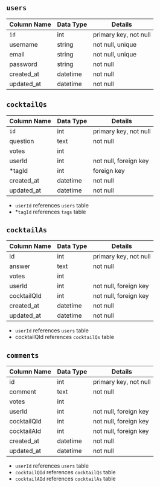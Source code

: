 ## `users`
Column Name | Data Type | Details
------|-------|---------------------
`id` | int | primary key, not null
username | string | not null, unique
email | string | not null, unique
password | string | not null
created_at | datetime | not null
updated_at | datetime | not null

## `cocktailQs`
Column Name | Data Type | Details
------|-------|---------------------
`id` | int | primary key, not null
question | text | not null
votes | int | 
userId | int | not null, foreign key 
*tagId | int | foreign key
created_at | datetime | not null
updated_at | datetime | not null

* `userId` references `users` table
* *`tagId` references `tags` table

## `cocktailAs`
Column Name | Data Type | Details
------|-------|---------------------
id | int | primary key, not null
answer | text | not null
votes | int | 
userId | int | not null, foreign key
cocktailQId | int | not null, foreign key
created_at | datetime | not null
updated_at | datetime | not null 

* `userId` references `users` table
* cocktailQId references `cocktailQs` table

## `comments`
Column Name | Data Type | Details
------|-------|---------------------
id | int | primary key, not null
comment | text | not null
votes | int | 
userId | int | not null, foreign key
cocktailQId | int | not null, foreign key
cocktailAId | int | not null, foreign key
created_at | datetime | not null
updated_at | datetime | not null 

* `userId` references `users` table
* `cocktailQId` references `cocktailQs` table
* `cocktailAId` references `cocktailAs` table




 